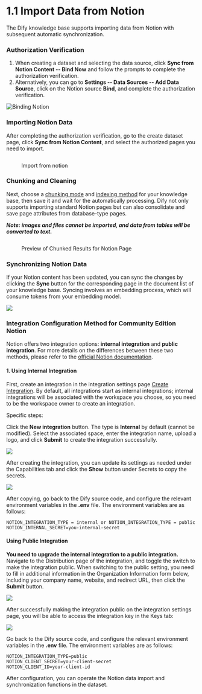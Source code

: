 # 1.1 Import Data from Notion

The Dify knowledge base supports importing data from Notion with subsequent automatic synchronization.

### Authorization Verification

1. When creating a dataset and selecting the data source, click **Sync from Notion Content -- Bind Now** and follow the prompts to complete the authorization verification.
2. Alternatively, you can go to **Settings -- Data Sources -- Add Data Source**, click on the Notion source **Bind**, and complete the authorization verification.

![Binding Notion](https://assets-docs.dify.ai/2024/12/f1d5bcdcfbd57407e0bce1597df4daad.png)

### Importing Notion Data

After completing the authorization verification, go to the create dataset page, click **Sync from Notion Content**, and select the authorized pages you need to import.

<figure><img src="https://assets-docs.dify.ai/2025/01/ac130faeb40a59662c2f63b9680d061e.png" alt=""><figcaption><p>Import from notion</p></figcaption></figure>

### Chunking and Cleaning

Next, choose a [chunking mode](1.1-import-data-from-notion.md#chunking-and-cleaning) and [indexing method](../3.-select-an-indexing-method.md) for your knowledge base, then save it and wait for the automatically processing. Dify not only supports importing standard Notion pages but can also consolidate and save page attributes from database-type pages.

_**Note: images and files cannot be imported, and data from tables will be converted to text.**_

<figure><img src="https://assets-docs.dify.ai/2024/12/ab1b1aa690adad153cac0a321b6b7585.png" alt=""><figcaption><p>Preview of Chunked Results for Notion Page</p></figcaption></figure>

### Synchronizing Notion Data

If your Notion content has been updated, you can sync the changes by clicking the **Sync** button for the corresponding page in the document list of your knowledge base. Syncing involves an embedding process, which will consume tokens from your embedding model.

![](https://assets-docs.dify.ai/2024/12/af7cabd98c3aac392819d9041cc408de.png)

### Integration Configuration Method for Community Edition Notion

Notion offers two integration options: **internal integration** and **public integration**. For more details on the differences between these two methods, please refer to the [official Notion documentation](https://developers.notion.com/docs/authorization).

#### **1. Using Internal Integration**

First, create an integration in the integration settings page [Create Integration](https://www.notion.so/my-integrations). By default, all integrations start as internal integrations; internal integrations will be associated with the workspace you choose, so you need to be the workspace owner to create an integration.

Specific steps:

Click the **New integration** button. The type is **Internal** by default (cannot be modified). Select the associated space, enter the integration name, upload a logo, and click **Submit** to create the integration successfully.

![](https://assets-docs.dify.ai/2024/12/223a190a2e61e488fb821c5e3f0e9883.png)

After creating the integration, you can update its settings as needed under the Capabilities tab and click the **Show** button under Secrets to copy the secrets.

![](https://assets-docs.dify.ai/2024/12/83c1f1699ec4165b56ae8fea304d35f5.png)

After copying, go back to the Dify source code, and configure the relevant environment variables in the **.env** file. The environment variables are as follows:

```
NOTION_INTEGRATION_TYPE = internal or NOTION_INTEGRATION_TYPE = public
NOTION_INTERNAL_SECRET=you-internal-secret
```

#### **Using Public Integration**

**You need to upgrade the internal integration to a public integration.** Navigate to the Distribution page of the integration, and toggle the switch to make the integration public. When switching to the public setting, you need to fill in additional information in the Organization Information form below, including your company name, website, and redirect URL, then click the **Submit** button.

![](https://assets-docs.dify.ai/2024/12/c37759d54f8e72685e1cacffa23d2e9f.png)

After successfully making the integration public on the integration settings page, you will be able to access the integration key in the Keys tab:

![](https://assets-docs.dify.ai/2024/12/c4af8b95298c6b86d80406bec09c31e7.png)

Go back to the Dify source code, and configure the relevant environment variables in the **.env** file. The environment variables are as follows:

```
NOTION_INTEGRATION_TYPE=public
NOTION_CLIENT_SECRET=your-client-secret
NOTION_CLIENT_ID=your-client-id
```

After configuration, you can operate the Notion data import and synchronization functions in the dataset.
